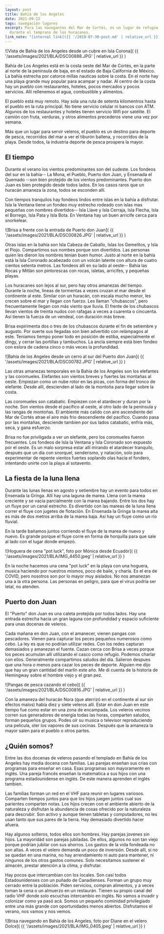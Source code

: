 ```yaml
---
layout: post
title: Bahía de los Angeles
date: 2021-09-22
tags: navegación lugares
excerpt: Para las navegantes del Mar de Cortés, es un lugar de refugio
  durante el temprano de los huracanes.
link_note: "[internal link]({{ '/2019-07-30-post.md' | relative_url }})"
---
```


![Vista de Bahía de los Angeles desde un cubre en Isla Corona](
  {{ '/assets/images/2021/BLA/DSC00888.JPG' | relative_url }}
)

Bahía de Los Angeles está en la costa oeste del Mar de Cortés, en la parte
al norte de la peninsula de baja, en el estado de Baja California de México.
La bahía estrecha por catorce millas nauticas sobre la costa. En el norte hay
una playa grande muy popular para acampar y nadar. Al centro de la costa hay
un pueblo con restaurantes, hoteles, pocos mercados y pocos servicios.
Allí rellenemos el agua, combustible y alimentos.

El pueblo está muy remoto. Hay sola una ruta de setenta kilomentros hasta
el pueblo en la ruta principál. No tiene servicio celular ni bancos con
ATM. Algunos de los restaurantes y hoteles tienen servicio Wifi por satélite.
El camión con fruta, verduras, y otros alimentos precederos viene una vez
por semana.

Más que un lugar para servir veleros, el pueblo es un destino para
deporte de pesca, recorridos del mar a ver el tiburón ballena, y rocorridos
de la playa. Desde todos, la industria deporte de pesca prospera la mayor.

## El tiempo

Durante el verano los vientos predominantes son del sudeste. Los fondeos del
sur en la bahía-- La Mona, el Pueblo, Puerto don Juan, y Ensenada el Quemado --son bien
protejido de los vientos predominantes. Puerto don Juan es bien protegido
desde todos lados. En los casos raros que un huracán amaneza la zona, todos
se esconden allí.

Con tiempos tranquilos hay fondeos lindos entre islas en la bahía a
disfrutar. Isla la Ventana tiene un fondeo muy estrecho rodeado con islas
mas pequeñas con nombres divertidos-- Isla Llave y Isla Cerraja, Isla Flecha,
Isla el Borrego, Isla Pata y Isla Bota. En Ventana hay un buen arricife cerca
para snorkelear.

![Brisa a frente con la entrada de Puerto don Juan](
  {{ '/assets/images/2021/BLA/DSC00826.JPG' | relative_url }}
)

Otras islas en la bahía son Isla Cabeza de Caballo, Islas los Gemelitos, y
Isla el Piojo. Compartimos sus nombes porque son divertidos. Las personas
quien les dieron los nombres tenían buen humor. Justo al norte en la bahía
está la Isla Coronado acabezado con un volcán latente con altura de cuatro
cientos setenta metros. Las fondeos allí en su lado al oeste-- Bahía las Rocas
y Mitlán son pintorescas con rocas, isletas, arricifes, y pequeñas playas.

Los huracanes son lejos al sur, pero hay otros amanezas del tiempo.
Durante la noche, lineas de tormentas a vezes cruzan el mar desde el
continente al este. Similar con un huracán, con escala mucho menor, les
crecen sobre el mar y llegan con fuerzo. Les llaman "chubascos", pero
frecuentamente llegan con más viento que lluvia. El frente de los chubascos
llevan vientos de treinta nudos con rafagas a veces a cuarenta o cincuenta.
Así tienen la fuerza de un vendeal, con duración más breve.

Brisa expirimenta dos o tres de los chubascos durante el fin de setiembre y
augusto. Por suerte sus llegadas son bien advertido con relámpagos al este.
Teniamos tiempo poner todo en posición de estiba, especialmente el dingy, y
cerrar las portillas y tambuchos. La ancla siempre está bien fondeo con eslora
de cadena cinco o más veces la profundidad.

![Bahía de los Angeles desde un cerro al sur del Puerto don Juan](
  {{ '/assets/images/2021/BLA/DSC00782.JPG' | relative_url }}
)

Las otras amanezas temporales en la Bahía de los Angeles
son los elefantes y las coromueles.
Elefantes son vientos breves y fuertes las montañas al oeste.
Empiezan como un nube rotor en las picas, con forma del tronco de elefante.
Desde allí, descienden al lado de la montoña para llegar sobre la costa.

Las coromueles son catabatic.  Empiezen con el atardecer y duran por la noche.
Son vientos desde el pacífico al oeste, al otro lado de la península y las
rangas de montoñas. El ambiente más calido con aire ascendiente del Mar de
Cortés atrae el aire más frio descendiente del pacífico. Cuando pasa por las
montañas, desciende tambien por sus lados catabatic, enfría más, seca, y gana
esfuerzo.

Brisa no fue priviligada a ver un elefante, pero los coromueles fueron
frecuentes. Los fondeos de Isla la Ventana y Isla Coronado son expuesto
por el oeste. Es un malo sorpresa estar allí mirando el atardecer tranquilo,
después que un día con snorquel, senderismo, y natación,
solo para experimentar de repente vientos fuertes soplando olas
hacía el fondero, intentando unirte con la playa al sotavento.

## La fiesta de la luna llena

Durante las lunas llenas en agosto y setiembre hay un evento para todos en
Ensenada la Gringa. Allí hay una laguna de marea. Llena con la marea creciente
y se vacía parcialmente con la marea bajando. Entre los dos hay un fluye por
un canal estrecho. Es divertido con las mareas de la luna llena correr el
fluye con jugetes de flotación. En Ensenada la Gringa la marea alta
es más de dos metros arriba de la marea baja. Así hay un fluye como un río
fluvial.

En la tarde bañamos juntos corriendo el fluye de la marea de nuevo y nuevo.
Es grande porque el fluye corre en forma de horquilla para que sale al lado
con el lugar donde empezó.

![Hoguera de cena "pot luck", foto por Mónica desde Ecuadór](
  {{ '/assets/images/2021/BLA/IMG_4450.jpeg' | relative_url }}
)

En la noche hacemos una cena "pot luck" en la playa con una hoguera, musica
haciendo por nuestros mismos, poco de baile, y charla. Es el era de COVID, pero
nosotros son por lo mayor muy aislados. No nos amanezan una a la otra persona.
Las personas en peligro, para que el virus podría ser letal, no atenden.

## Puerto don Juan

El "Puerto" don Juan es una caleta protejida por todos lados. Hay una entrada
estrecha hacia un gran laguna con profundidad y espacio suficiente para unas
docenas de veleros.

Cada mañana en don Juan, con el amanecer, vienen pangas con pescadores.
Vienen para capturar los peces pequeños numerosos como cebo.
La ley es que no podrían
utilizar redes. Con los redes capturan demasiados y amanezan el fuente.
Cazan cerca con Brisa a veces porque los peces acumulan allí utilizando el
casco como refugio. Podemos charlar con ellos. Generalmente compartimos
saludos del día. Salieron despues que una hora o menos para cazar los peces
de deporte. Alguien me dijo que hay un gran cantidad del marlín este año.
Me di cuenta de la historia de Hemingway sobre el hombre viejo y el gran pez.

![Pangas de pesca cazando el cebo](
  {{ '/assets/images/2021/BLA/DSC00816.JPG' | relative_url }}
)

Con la amaneza del huracán Nora (que aterrizó en el
continente al sur sin efectos malos) había diez y siete veleros allí.
Estar en don Juan en este tiempo fue como estar en una zona de
encampada. Los veleros vecinos corren sus generadores de energía todas las
horas, comparten saludos, forman pequeños grupos. Podes oír su musica o
televisor reproduciendo una película, oler los vapores de sus cocinas.
Después que la amaneza la mayor salen para el pueblo o otros partes.

## ¿Quién somos?

Entre las dos docenas de veleros pasando el templado en Bahía de los Angeles
hay media docena con familias. Las parejas enseñan sus crias con programas
para enseñar en casa. Esas programas son mayoramente en inglés. Una pareja
francés enseñan la matematica a sus hijos con una programa estadounidense en
inglés. De este manera aprenden el inglés tambien.

Las familias forman un red en el VHF para reunir en lugares variosos.
Comparten tiempos juntos para que
los hijos juegen juntos cual sus parientes comparten notas.
Los hijos crecen con el ambiente abierto de la naturaleza y disfrutan la
abundancia de cosas ofrecido por la naturaleza para descrubir.
Son activo y aunque tienen tabletas y computadores, no les usan tanto que
sus pares de la tierra. Hay demasiado divertido hacer afuera.

Hay algunos solteros, todos ellos son hombres. Hay parejas jovenes sin hijos.
La mayoridád son parejas jubiladas. De ellos, algunos no son tan viejo porque
podrían jubilar con sus ahorros. Los gastos de la vida fondeada no son altas.
A veces el velero demanda un poco de inversión. Desde allí, si no se quedan
en una marina, no hay arrendamiento ni auto para mantener, ni ningunos de los
otros gastos comunes.
Solo necesitamos sustener el almacén, prestar atención a la clima, y disfrutar.

Hay pocos que intercambian con los locales. Son casi todos Estadounidenses
con un puñado de Canadienses.
Forman un grupo muy cerrado entre la población. Piden servicios, compran
alimentos, y a veces toman la cena o un almuerzo en un restaurán. Tienen
su propio canal del radio VHF donde solo escuchas intercambio en inglés.
No vamos a invadir y colonizar como ya pasó acá. Somos un pequeño cominidad
privilegiado entre una más grande con oportunidades menos abiertos.
Disfrutamos el verano, nos vamos y nos vemos.

![Brisa navegando en Bahía de los Angeles, foto por Diane en el velero Dolce](
  {{ '/assets/images/2021/BLA/IMG_0405.jpeg' | relative_url }}
)

